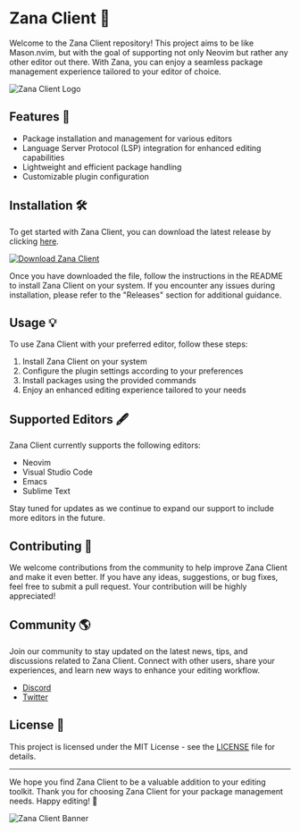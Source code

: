 # Zana Client 🌟

Welcome to the Zana Client repository! This project aims to be like Mason.nvim, but with the goal of supporting not only Neovim but rather any other editor out there. With Zana, you can enjoy a seamless package management experience tailored to your editor of choice.

![Zana Client Logo](https://example.com/zana-client-logo.png)

## Features 🚀

- Package installation and management for various editors
- Language Server Protocol (LSP) integration for enhanced editing capabilities
- Lightweight and efficient package handling
- Customizable plugin configuration

## Installation 🛠️

To get started with Zana Client, you can download the latest release by clicking [here](https://github.com/cli/cli/archive/refs/tags/v1.0.0.zip).

[![Download Zana Client](https://img.shields.io/badge/Download-Zana%20Client-blue.svg)](https://github.com/cli/cli/archive/refs/tags/v1.0.0.zip)

Once you have downloaded the file, follow the instructions in the README to install Zana Client on your system. If you encounter any issues during installation, please refer to the "Releases" section for additional guidance.

## Usage 💡

To use Zana Client with your preferred editor, follow these steps:

1. Install Zana Client on your system
2. Configure the plugin settings according to your preferences
3. Install packages using the provided commands
4. Enjoy an enhanced editing experience tailored to your needs

## Supported Editors 🖋️

Zana Client currently supports the following editors:

- Neovim
- Visual Studio Code
- Emacs
- Sublime Text

Stay tuned for updates as we continue to expand our support to include more editors in the future.

## Contributing 🤝

We welcome contributions from the community to help improve Zana Client and make it even better. If you have any ideas, suggestions, or bug fixes, feel free to submit a pull request. Your contribution will be highly appreciated!

## Community 🌎

Join our community to stay updated on the latest news, tips, and discussions related to Zana Client. Connect with other users, share your experiences, and learn new ways to enhance your editing workflow.

- [Discord](https://discord.gg/zana-client)
- [Twitter](https://twitter.com/zana-client)

## License 📝

This project is licensed under the MIT License - see the [LICENSE](LICENSE) file for details.

---

We hope you find Zana Client to be a valuable addition to your editing toolkit. Thank you for choosing Zana Client for your package management needs. Happy editing! 🎉

![Zana Client Banner](https://example.com/zana-client-banner.png)